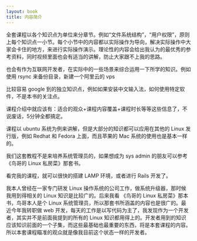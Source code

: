 ```yaml
---
layout: book
title: 内容简介
---
```


全套课程以各个知识点为单位来分章节。例如“文件系统结构”，“用户权限”，原则上每个知识点一小节。每个小节中的内容都以实际操作为导向，解决实际操作中大家会卡住的地方，来进行实际操作演示。理论性的内容会给出我认为的最优秀的参考资料，同时视频里面也会有适当的讲解，防止大家跟不上我的思路。

也会有作为互联网开发者，在实际中的一些场景来综合运用一下所学的知识。例如使用 rsync 来备份目录，新建一个阿里云的 vps

比较容易 google 到的独立知识点，例如如果安装中文输入法，如何使用特定软件，不是本书的关注点。

课程介绍中就应该有：适合的观众+课程内容覆盖+课程时长等等这些信息了，不说废话，5分钟全都搞定。

课程以 ubuntu 系统为例来讲解，但是大部分的知识都可以应用在其他的 Linux 发行版，例如 Redhat 和 Fedora 上面，而且苹果的 Mac 系统的使用也是基本一样的。

我们这套教程不是来培养系统管理员的，如果想成为 sys admin 的朋友可以参考《鸟哥的 Linux 私房菜》那套书。

看完我的课程，就可以很快的搭建 LAMP 环境，或者进行 Rails 开发了。

我本人曾经在一家专门研发 Linux 操作系统的公司工作，做系统升级器，那时候我用到得相关的 Linux 知识是比较广的。后来我看 《鸟哥的 Linux 私房菜》那本书，鸟哥本人是个 Linux 系统管理员，所以那套书所涵盖的内容也是很广的。最近今年我转职做 web 开发，每天的工作是以写代码为主了，我发现作为一个开发者，其实并不是前面我提到的所有的 Linux 知识都用得上的。开发者用到的知识应该知识前面的一个子集，而这些最基础也最重要的东西，将是本套课程的内容。所以本套课程瞄准的观众就是像我目前这个状态一样的开发者。